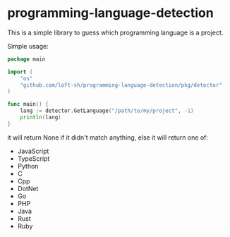 # programming-language-detection


This is a simple library to guess which programming language is a project.

Simple usage:

```go
package main

import (
	"os"
	"github.com/loft-sh/programming-language-detection/pkg/detector"
)

func main() {
	lang := detector.GetLanguage("/path/to/my/project", -1)
	println(lang)
}
```

it will return None if it didn't match anything, else it will return one of:

- JavaScript
- TypeScript
- Python
- C
- Cpp
- DotNet
- Go
- PHP
- Java
- Rust
- Ruby
